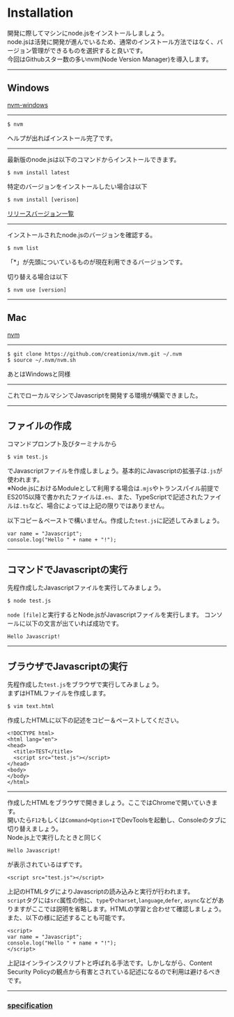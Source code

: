 # Installation

開発に際してマシンにnode.jsをインストールしましょう。<br>
node.jsは活発に開発が進んでいるため、通常のインストール方法ではなく、バージョン管理ができるものを選択すると良いです。<br>
今回はGithubスター数の多いnvm(Node Version Manager)を導入します。

---

## Windows

[nvm-windows](https://github.com/coreybutler/nvm-windows)

---

```
$ nvm
```
ヘルプが出ればインストール完了です。

---

最新版のnode.jsは以下のコマンドからインストールできます。
```
$ nvm install latest
```

特定のバージョンをインストールしたい場合は以下
```
$ nvm install [verison]
```
[リリースバージョン一覧](https://nodejs.org/ja/download/releases/)

---

インストールされたnode.jsのバージョンを確認する。
```
$ nvm list
```
「*」が先頭についているものが現在利用できるバージョンです。<br>

切り替える場合は以下
```
$ nvm use [version]
```

---

## Mac

[nvm](https://github.com/creationix/nvm)

---

```
$ git clone https://github.com/creationix/nvm.git ~/.nvm
$ source ~/.nvm/nvm.sh
```
あとはWindowsと同様

---

これでローカルマシンでJavascriptを開発する環境が構築できました。

---

## ファイルの作成
コマンドプロンプト及びターミナルから
```
$ vim test.js
```
でJavascriptファイルを作成しましょう。基本的にJavascriptの拡張子は`.js`が使われます。<br>
※Node.jsにおけるModuleとして利用する場合は`.mjs`やトランスパイル前提でES2015以降で書かれたファイルは`.es`、また、TypeScriptで記述されたファイルは`.ts`など、場合によっては上記の限りではありません。

以下コピー＆ペーストで構いません。作成した`test.js`に記述してみましょう。
```
var name = "Javascript";
console.log("Hello " + name + "!");
```

---

## コマンドでJavascriptの実行
先程作成したJavascriptファイルを実行してみましょう。

```
$ node test.js
```

`node [file]`と実行するとNode.jsがJavascriptファイルを実行します。
コンソールに以下の文言が出ていれば成功です。

```
Hello Javascript!
```

---

## ブラウザでJavascriptの実行

先程作成した`test.js`をブラウザで実行してみましょう。<br>
まずはHTMLファイルを作成します。
```
$ vim text.html
```

作成したHTMLに以下の記述をコピー＆ペーストしてください。
```
<!DOCTYPE html>
<html lang="en">
<head>
  <title>TEST</title>
  <script src="test.js"></script>
</head>
<body>
</body>
</html>
```

---

作成したHTMLをブラウザで開きましょう。ここではChromeで開いていきます。<br>
開いたら`F12`もしくは`Command+Option+I`でDevToolsを起動し、Consoleのタブに切り替えましょう。<br>
Node.js上で実行したときと同じく
```
Hello Javascript!
```
が表示されているはずです。<br>

```
<script src="test.js"></script>
```
上記のHTMLタグによりJavascriptの読み込みと実行が行われます。<br>
`script`タグには`src`属性の他に、`type`や`charset`,`language`,`defer`, `async`などがありますがここでは説明を省略します。HTMLの学習と合わせて確認しましょう。<br>
また、以下の様に記述することも可能です。
```
<script>
var name = "Javascript";
console.log("Hello " + name + "!");
</script>
```
上記はインラインスクリプトと呼ばれる手法です。しかしながら、Content Security Policyの観点から有害とされている記述になるので利用は避けるべきです。

---

### [specification](?md=/docs/03-SPECIFICATION-01)
